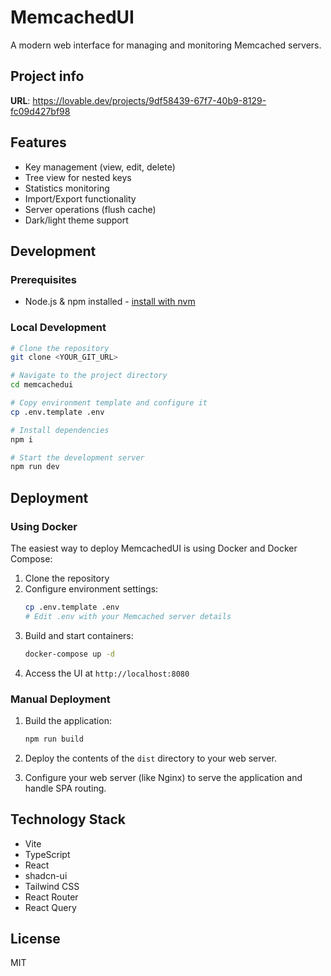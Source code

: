 
# MemcachedUI

A modern web interface for managing and monitoring Memcached servers.

## Project info

**URL**: https://lovable.dev/projects/9df58439-67f7-40b9-8129-fc09d427bf98

## Features

- Key management (view, edit, delete)
- Tree view for nested keys
- Statistics monitoring
- Import/Export functionality
- Server operations (flush cache)
- Dark/light theme support

## Development

### Prerequisites

- Node.js & npm installed - [install with nvm](https://github.com/nvm-sh/nvm#installing-and-updating)

### Local Development

```sh
# Clone the repository
git clone <YOUR_GIT_URL>

# Navigate to the project directory
cd memcachedui

# Copy environment template and configure it
cp .env.template .env

# Install dependencies
npm i

# Start the development server
npm run dev
```

## Deployment

### Using Docker

The easiest way to deploy MemcachedUI is using Docker and Docker Compose:

1. Clone the repository
2. Configure environment settings:
   ```sh
   cp .env.template .env
   # Edit .env with your Memcached server details
   ```
3. Build and start containers:
   ```sh
   docker-compose up -d
   ```
4. Access the UI at `http://localhost:8080`

### Manual Deployment

1. Build the application:
   ```sh
   npm run build
   ```

2. Deploy the contents of the `dist` directory to your web server.

3. Configure your web server (like Nginx) to serve the application and handle SPA routing.

## Technology Stack

- Vite
- TypeScript
- React
- shadcn-ui
- Tailwind CSS
- React Router
- React Query

## License

MIT
